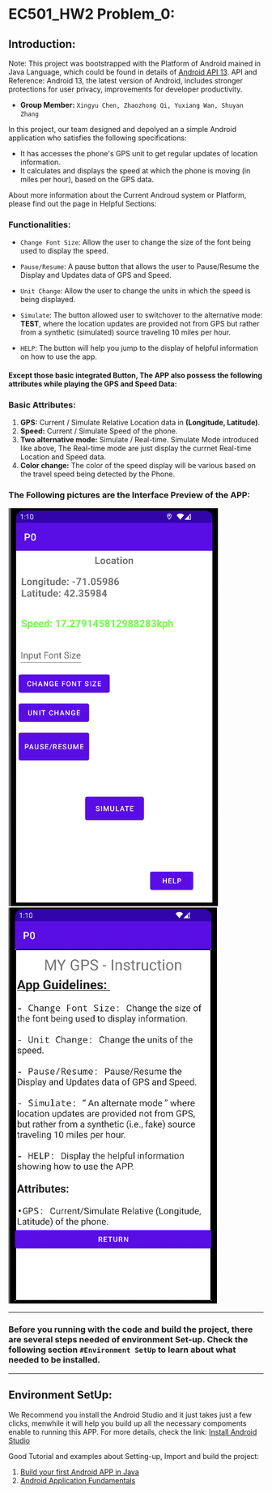 # EC501_HW2 Problem_0: 

## Introduction:

Note: This project was bootstrapped with the Platform of Android mained in Java Language, which could be found in details of [Android API 13](https://developer.android.com/about). API and Reference: Android 13, the latest version of Android, includes stronger protections for user privacy, improvements for developer productivity.


- **Group Member:** `Xingyu Chen, Zhaozhong Qi, Yuxiang Wan, Shuyan Zhang`


In this project, our team designed and depolyed an a simple Android application who satisfies the following specifications:

- It has accesses the phone's GPS unit to get regular updates of location information.
- It calculates and displays the speed at which the phone is moving (in miles per hour), based on the GPS data.

About more information about the Current Androud system or Platform, please find out the page in Helpful Sections: 


### Functionalities: 

-   `Change Font Size`: Allow the user to change the size of the font being used to display the speed.

-   `Pause/Resume`: A pause button that allows the user to Pause/Resume the Display and Updates data of GPS and Speed.

-   `Unit Change`: Allow the user to change the units in which the speed is being displayed.

-   `Simulate`: The button allowed user to switchover to the alternative mode: **TEST**, where the location updates are provided not from GPS but rather from a synthetic (simulated) source traveling 10 miles per hour.

-   `HELP`: The button will help you jump to the display of helpful information on how to use the app.


#### Except those basic integrated Button, The APP also possess the following attributes while playing the GPS and Speed Data: 

### Basic Attributes: 

1. **GPS:** Current / Simulate Relative Location data in **(Longitude, Latitude)**. 
2. **Speed:** Current / Simulate Speed of the phone.
3. **Two alternative mode:** Simulate / Real-time. Simulate Mode introduced like above, The Real-time mode are just display the currnet Real-time Location and Speed data.
4. **Color change:** The color of the speed display will be various based on the travel speed being detected by the Phone.



### The Following pictures are the Interface Preview of the APP: 

![Interface Preview_1](images/Preview1.png) ![Interface Preview_2](images/Preview2.png)

---

### Before you running with the code and build the project, there are several steps needed of environment Set-up. Check the following section `#Environment SetUp` to learn about what needed to be installed.

---
## Environment SetUp: 

We Recommend you install the Android Studio and it just takes just a few clicks, menwhile it will help you build up all the necessary compoments enable to running this APP. For more details, check the link: [Install Android Studio](https://developer.android.com/studio/install)


Good Tutorial and examples about Setting-up, Import and build the project: 

1. [Build your first Android APP in Java](https://developer.android.com/codelabs/build-your-first-android-app?hl=zh-cn#0)
2. [Android Application Fundamentals](https://developer.android.com/guide/components/fundamentals)




